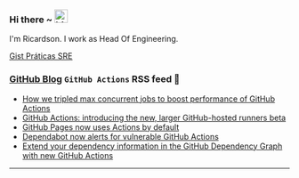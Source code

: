 ### Hi there ~ <img src="https://user-images.githubusercontent.com/1303154/88677602-1635ba80-d120-11ea-84d8-d263ba5fc3c0.gif" width="24px" alt="hi">

I'm Ricardson. I work as Head Of Engineering.

[Gist Práticas SRE](https://gist.github.com/r1w1s1/1ca63e1afb467410ddbb9081214a51ac)

### [GitHub Blog](https://github.blog/) `GitHub Actions` RSS feed 📖

<!--START_SECTION:feed-->
* [How we tripled max concurrent jobs to boost performance of GitHub Actions](https:&#x2F;&#x2F;github.blog&#x2F;2022-09-16-how-we-tripled-max-concurrent-jobs-to-boost-performance-of-github-actions&#x2F;)
* [GitHub Actions: introducing the new, larger GitHub-hosted runners beta](https:&#x2F;&#x2F;github.blog&#x2F;2022-09-01-github-actions-introducing-the-new-larger-github-hosted-runners-beta&#x2F;)
* [GitHub Pages now uses Actions by default](https:&#x2F;&#x2F;github.blog&#x2F;2022-08-10-github-pages-now-uses-actions-by-default&#x2F;)
* [Dependabot now alerts for vulnerable GitHub Actions](https:&#x2F;&#x2F;github.blog&#x2F;2022-08-09-dependabot-now-alerts-for-vulnerable-github-actions&#x2F;)
* [Extend your dependency information in the GitHub Dependency Graph with new GitHub Actions](https:&#x2F;&#x2F;github.blog&#x2F;2022-07-01-extend-your-dependency-information-in-the-github-dependency-graph-with-new-github-actions&#x2F;)
<!--END_SECTION:feed-->

---------

<!--
**r1williams/r1williams** is a ✨ _special_ ✨ repository because its `README.md` (this file) appears on your GitHub profile.


